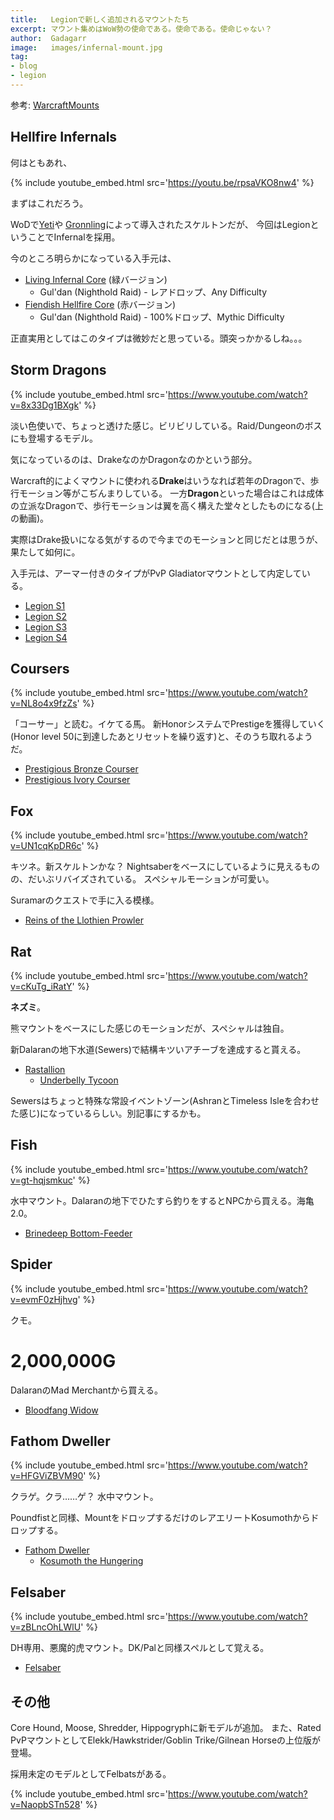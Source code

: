 ```yaml
---
title:   Legionで新しく追加されるマウントたち
excerpt: マウント集めはWoW勢の使命である。使命である。使命じゃない？
author:  Gadagarr
image:   images/infernal-mount.jpg
tag:
- blog
- legion
---
```


参考: [WarcraftMounts](http://www.warcraftmounts.com/legion.php)

## Hellfire Infernals

何はともあれ、

{% include youtube_embed.html src='https://youtu.be/rpsaVKO8nw4' %}

まずはこれだろう。

WoDで[Yeti](http://www.wowdb.com/spells/171848-challengers-war-yeti)や
[Gronnling](http://www.wowdb.com/items/116792-sunhide-gronnling)によって導入されたスケルトンだが、
今回はLegionということでInfernalを採用。

今のところ明らかになっている入手元は、

- [Living Infernal Core](http://www.wowdb.com/items/137574-living-infernal-core) (緑バージョン)
    - Gul'dan (Nighthold Raid) - レアドロップ、Any Difficulty
- [Fiendish Hellfire Core](http://www.wowdb.com/items/137575-fiendish-hellfire-core) (赤バージョン)
    - Gul'dan (Nighthold Raid) - 100%ドロップ、Mythic Difficulty

正直実用としてはこのタイプは微妙だと思っている。頭突っかかるしね。。。

## Storm Dragons

{% include youtube_embed.html src='https://www.youtube.com/watch?v=8x33Dg1BXgk' %}

淡い色使いで、ちょっと透けた感じ。ビリビリしている。Raid/Dungeonのボスにも登場するモデル。

気になっているのは、DrakeなのかDragonなのかという部分。

Warcraft的によくマウントに使われる**Drake**はいうなれば若年のDragonで、歩行モーション等がこぢんまりしている。
一方**Dragon**といった場合はこれは成体の立派なDragonで、歩行モーションは翼を高く構えた堂々としたものになる(上の動画)。

実際はDrake扱いになる気がするので今までのモーションと同じだとは思うが、果たして如何に。

入手元は、アーマー付きのタイプがPvP Gladiatorマウントとして内定している。

- [Legion S1](http://www.wowdb.com/items/141843-vindictive-gladiators-storm-dragon)
- [Legion S2](http://www.wowdb.com/items/141844-fearless-gladiators-storm-dragon)
- [Legion S3](http://www.wowdb.com/items/141845-cruel-gladiators-storm-dragon)
- [Legion S4](http://www.wowdb.com/items/141846-ferocious-gladiators-storm-dragon)

## Coursers

{% include youtube_embed.html src='https://www.youtube.com/watch?v=NL8o4x9fzZs' %}

「コーサー」と読む。イケてる馬。
新HonorシステムでPrestigeを獲得していく(Honor level 50に到達したあとリセットを繰り返す)と、そのうち取れるようだ。

- [Prestigious Bronze Courser](http://www.wowdb.com/items/140228-prestigious-bronze-courser)
- [Prestigious Ivory Courser](http://www.wowdb.com/items/140233-prestigious-ivory-courser)

## Fox

{% include youtube_embed.html src='https://www.youtube.com/watch?v=UN1cqKpDR6c' %}

キツネ。新スケルトンかな？ Nightsaberをベースにしているように見えるものの、だいぶリバイズされている。
スペシャルモーションが可愛い。

Suramarのクエストで手に入る模様。

- [Reins of the Llothien Prowler](http://www.wowdb.com/items/137573-reins-of-the-llothien-prowler)

## Rat

{% include youtube_embed.html src='https://www.youtube.com/watch?v=cKuTg_iRatY' %}

**ネズミ**。

熊マウントをベースにした感じのモーションだが、スペシャルは独自。

新Dalaranの地下水道(Sewers)で結構キツいアチーブを達成すると貰える。

- [Rastallion](http://www.wowdb.com/items/138387)
    - [Underbelly Tycoon](http://www.wowdb.com/achievements/11066)

Sewersはちょっと特殊な常設イベントゾーン(AshranとTimeless Isleを合わせた感じ)になっているらしい。別記事にするかも。

## Fish

{% include youtube_embed.html src='https://www.youtube.com/watch?v=gt-hqjsmkuc' %}

水中マウント。Dalaranの地下でひたすら釣りをするとNPCから買える。海亀2.0。

- [Brinedeep Bottom-Feeder](http://www.wowdb.com/items/138811)

## Spider

{% include youtube_embed.html src='https://www.youtube.com/watch?v=evmF0zHjhvg' %}

クモ。

# 2,000,000G

DalaranのMad Merchantから買える。

- [Bloodfang Widow](http://www.wowdb.com/items/137570)

## Fathom Dweller

{% include youtube_embed.html src='https://www.youtube.com/watch?v=HFGViZBVM90' %}

クラゲ。クラ……ゲ？ 水中マウント。

Poundfistと同様、MountをドロップするだけのレアエリートKosumothからドロップする。

- [Fathom Dweller](http://www.wowdb.com/items/138201)
    - [Kosumoth the Hungering](http://www.wowdb.com/npcs/111573-kosumoth-the-hungering)

## Felsaber

{% include youtube_embed.html src='https://www.youtube.com/watch?v=zBLncOhLWlU' %}

DH専用、悪魔的虎マウント。DK/Palと同様スペルとして覚える。

- [Felsaber](http://www.wowdb.com/spells/200175)

## その他

Core Hound, Moose, Shredder, Hippogryphに新モデルが追加。
また、Rated PvPマウントとしてElekk/Hawkstrider/Goblin Trike/Gilnean Horseの上位版が登場。

採用未定のモデルとしてFelbatsがある。

{% include youtube_embed.html src='https://www.youtube.com/watch?v=NaopbSTn528' %}
